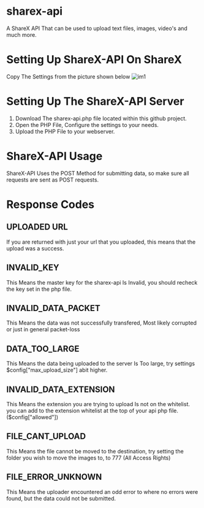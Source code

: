 # sharex-api
A ShareX API That can be used to upload text files, images, video's and much more.

# Setting Up ShareX-API On ShareX
Copy The Settings from the picture shown below
![im1](http://i.imgur.com/S5m3rpA.png)

# Setting Up The ShareX-API Server
1. Download The sharex-api.php file located within this github project.
2. Open the PHP File, Configure the settings to your needs.
3. Upload the PHP File to your webserver.

# ShareX-API Usage
ShareX-API Uses the POST Method for submitting data, so make sure all requests are sent as POST requests.

# Response Codes

## UPLOADED URL
If you are returned with just your url that you uploaded, this means that the upload was a success.

## INVALID_KEY
This Means the master key for the sharex-api Is Invalid, you should recheck the key set in the php file.

## INVALID_DATA_PACKET
This Means the data was not successfully transfered, Most likely corrupted or just in general packet-loss

## DATA_TOO_LARGE
This Means the data being uploaded to the server Is Too large, try settings $config["max_upload_size"] abit higher.

## INVALID_DATA_EXTENSION
This Means the extension you are trying to upload Is not on the whitelist. you can add to the extension whitelist at the top of your api php file. ($config["allowed"])

## FILE_CANT_UPLOAD
This Means the file cannot be moved to the destination, try setting the folder you wish to move the images to, to 777 (All Access Rights)

## FILE_ERROR_UNKNOWN
This Means the uploader encountered an odd error to where no errors were found, but the data could not be submitted.
